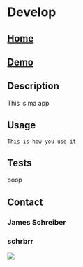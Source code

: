 
# Develop

## [Home]('https://github.com/jschrbr/Develop/')

## [Demo]('https://jschrbr.github.io/Develop/')

## Description
This is ma app


## Usage
```This is how you use it```



## Tests
poop


## Contact
### James Schreiber
### schrbrr
<img src='https://avatars1.githubusercontent.com/u/19889730?v=4' />
